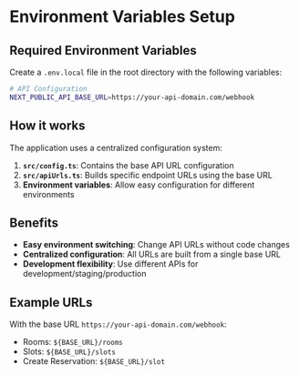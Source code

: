 # Environment Variables Setup

## Required Environment Variables

Create a `.env.local` file in the root directory with the following variables:

```bash
# API Configuration
NEXT_PUBLIC_API_BASE_URL=https://your-api-domain.com/webhook
```

## How it works

The application uses a centralized configuration system:

1. **`src/config.ts`**: Contains the base API URL configuration
2. **`src/apiUrls.ts`**: Builds specific endpoint URLs using the base URL
3. **Environment variables**: Allow easy configuration for different environments

## Benefits

- **Easy environment switching**: Change API URLs without code changes
- **Centralized configuration**: All URLs are built from a single base URL
- **Development flexibility**: Use different APIs for development/staging/production

## Example URLs

With the base URL `https://your-api-domain.com/webhook`:

- Rooms: `${BASE_URL}/rooms`
- Slots: `${BASE_URL}/slots`
- Create Reservation: `${BASE_URL}/slot` 